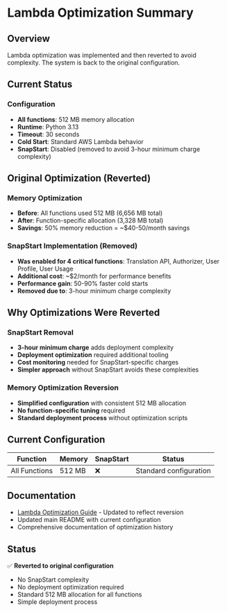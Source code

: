 # Lambda Optimization Summary

## Overview
Lambda optimization was implemented and then reverted to avoid complexity. The system is back to the original configuration.

## Current Status

### Configuration
- **All functions**: 512 MB memory allocation
- **Runtime**: Python 3.13
- **Timeout**: 30 seconds
- **Cold Start**: Standard AWS Lambda behavior
- **SnapStart**: Disabled (removed to avoid 3-hour minimum charge complexity)

## Original Optimization (Reverted)

### Memory Optimization
- **Before**: All functions used 512 MB (6,656 MB total)
- **After**: Function-specific allocation (3,328 MB total)
- **Savings**: 50% memory reduction = ~$40-50/month savings

### SnapStart Implementation (Removed)
- **Was enabled for 4 critical functions**: Translation API, Authorizer, User Profile, User Usage
- **Additional cost**: ~$2/month for performance benefits
- **Performance gain**: 50-90% faster cold starts
- **Removed due to**: 3-hour minimum charge complexity

## Why Optimizations Were Reverted

### SnapStart Removal
- **3-hour minimum charge** adds deployment complexity
- **Deployment optimization** required additional tooling
- **Cost monitoring** needed for SnapStart-specific charges
- **Simpler approach** without SnapStart avoids these complexities

### Memory Optimization Reversion
- **Simplified configuration** with consistent 512 MB allocation
- **No function-specific tuning** required
- **Standard deployment process** without optimization scripts

## Current Configuration

| Function | Memory | SnapStart | Status |
|----------|--------|-----------|--------|
| All Functions | 512 MB | ❌ | Standard configuration |

## Documentation
- [Lambda Optimization Guide](../backend/docs/lambda-optimization.md) - Updated to reflect reversion
- Updated main README with current configuration
- Comprehensive documentation of optimization history

## Status
✅ **Reverted to original configuration**
- No SnapStart complexity
- No deployment optimization required
- Standard 512 MB allocation for all functions
- Simple deployment process
